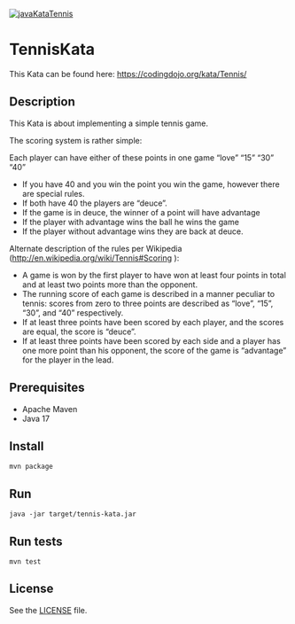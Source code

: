 [![javaKataTennis](https://i.imgur.com/ldZEZHN.png)](#)

# TennisKata
This Kata can be found here: https://codingdojo.org/kata/Tennis/
## Description
This Kata is about implementing a simple tennis game.

The scoring system is rather simple:

Each player can have either of these points in one game “love” “15” “30” “40”
- If you have 40 and you win the point you win the game, however there are special rules.
- If both have 40 the players are “deuce”.
- If the game is in deuce, the winner of a point will have advantage
- If the player with advantage wins the ball he wins the game
- If the player without advantage wins they are back at deuce.

Alternate description of the rules per Wikipedia (http://en.wikipedia.org/wiki/Tennis#Scoring ):

- A game is won by the first player to have won at least four points in total and at least two points more than the opponent.
- The running score of each game is described in a manner peculiar to tennis: scores from zero to three points are described as “love”, “15”, “30”, and “40” respectively.
- If at least three points have been scored by each player, and the scores are equal, the score is “deuce”.
- If at least three points have been scored by each side and a player has one more point than his opponent, the score of the game is “advantage” for the player in the lead.

## Prerequisites
- Apache Maven
- Java 17

## Install
`mvn package`

## Run
`java -jar target/tennis-kata.jar`

## Run tests
`mvn test`

## License
See the [LICENSE](/LICENSE) file.